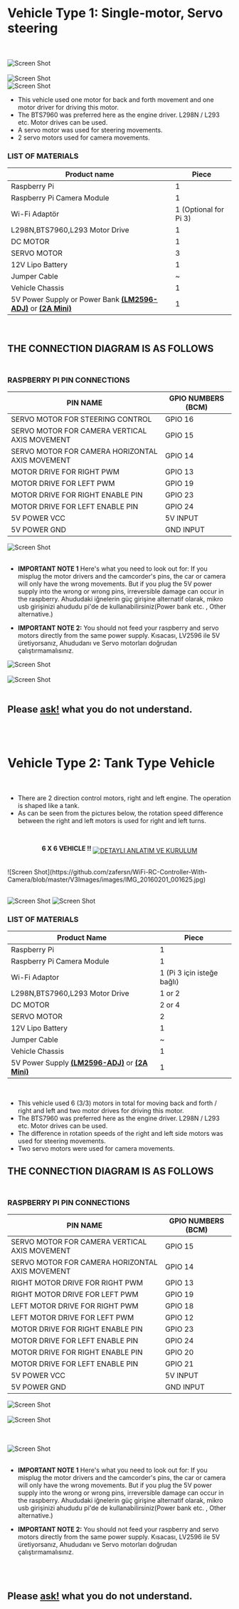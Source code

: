 
# Vehicle Type 1: Single-motor, Servo steering <br><br>



![Screen Shot](https://github.com/zafersn/WiFi-RC-Controller-With-Camera/blob/master/V3Images/images/IMG_20170118_191443_488.jpg)<br><br>
![Screen Shot](https://github.com/zafersn/WiFi-RC-Controller-With-Camera/blob/master/V3Images/images/IMG_20170109_181102.jpg)<br>
![Screen Shot](https://github.com/zafersn/WiFi-RC-Controller-With-Camera/blob/master/V3Images/images/IMG_20161226_171613.jpg)<br>
* This vehicle used one motor for back and forth movement and one motor driver for driving this motor.
 * The BTS7960 was preferred here as the engine driver. L298N / L293 etc.  Motor drives can be used.
* A servo motor was used for steering movements. <br>
* 2 servo motors used for camera movements.

### LIST OF MATERIALS
Product name| Piece
----| ---- 
Raspberry Pi| 1
Raspberry Pi Camera Module| 1
Wi-Fi Adaptör| 1 (Optional for Pi 3)
L298N,BTS7960,L293 Motor Drive| 1 
DC MOTOR|  1  
SERVO MOTOR| 3
12V Lipo Battery| 1
Jumper Cable | ~
Vehicle Chassis| 1
5V Power Supply or Power Bank  [**(LM2596-ADJ)**](http://www.robotistan.com/mini-ayarlanabilir-3a-voltaj-regulator-karti-lm2596-adj) or [**(2A Mini)**]( http://www.robotistan.com/2a-mini-ayarlanabilir-voltaj-dusurucu-regulator-karti)|1
<br>

## THE CONNECTION DIAGRAM IS AS FOLLOWS <br><br>

### RASPBERRY PI PIN CONNECTIONS
PIN NAME| GPIO NUMBERS (BCM)
----| ---- 
SERVO MOTOR FOR STEERING CONTROL| GPIO 16
SERVO MOTOR FOR CAMERA VERTICAL AXIS MOVEMENT| GPIO 15
SERVO MOTOR FOR CAMERA HORIZONTAL AXIS MOVEMENT| GPIO 14
MOTOR DRIVE FOR RIGHT PWM | GPIO 13
MOTOR DRIVE FOR LEFT PWM| GPIO 19
MOTOR DRIVE FOR RIGHT ENABLE PIN| GPIO 23
MOTOR DRIVE FOR LEFT ENABLE PIN| GPIO 24
5V POWER VCC  | 5V INPUT
5V POWER GND | GND INPUT
![Screen Shot](https://github.com/zafersn/WiFi-RC-Controller-With-Camera/blob/master/V3Images/images/RasPiO-portsplus2-on-pi_1500.jpg)<br><br>

* **IMPORTANT NOTE 1** Here's what you need to look out for: If you misplug the motor drivers and the camcorder's pins, the car or camera will only have the wrong movements. But if you plug the 5V power supply into the wrong or wrong pins, irreversible damage can occur in the raspberry. Ahududaki iğnelerin güç girişine alternatif olarak, mikro usb girişinizi ahududu pi'de de kullanabilirsiniz(Power bank etc. , Other alternative.)

* **IMPORTANT NOTE 2:** You should not feed your raspberry and servo motors directly from the same power supply. Kısacası, LV2596 ile 5V üretiyorsanız, Ahududanı ve Servo motorları doğrudan çalıştırmamalısınız.

![Screen Shot](https://github.com/zafersn/WiFi-RC-Controller-With-Camera/blob/master/V3Images/images/pin_baglanti%20servo_en.PNG)
<br><br>
![Screen Shot](https://github.com/zafersn/WiFi-RC-Controller-With-Camera/blob/master/V3Images/images/pin_baglanti_servo_schmatic_en.PNG)
<br><br>


## Please  [ask!](https://github.com/zafersn/WiFi-RC-Controller-With-Camera/issues) what you do not understand.



<br><br>

# Vehicle Type 2: Tank Type Vehicle <br><br>

* There are 2 direction control motors, right and left engine. The operation is shaped like a tank.
* As can be seen from the pictures below, the rotation speed difference between the right and left motors is used for right and left turns.
<br>


<p align="center" width="640" height="480" > <b>6 X 6 VEHICLE !!</b>
<a href="https://www.youtube.com/watch?v=06LrVjRDfS8"><img src="https://github.com/zafersn/WiFi-RC-Controller-With-Camera/blob/master/V3Images/images/giphy.gif" alt="DETAYLI ANLATIM VE KURULUM" align="middle" />
</a></p>


<br>
![Screen Shot](https://github.com/zafersn/WiFi-RC-Controller-With-Camera/blob/master/V3Images/images/IMG_20160201_001625.jpg)<br><br>


![Screen Shot](https://github.com/zafersn/WiFi-RC-Controller-With-Camera/blob/master/V3Images/images/IMG_20151122_142027.jpg)
![Screen Shot](https://github.com/zafersn/WiFi-RC-Controller-With-Camera/blob/master/V3Images/images/IMG_20151122_141900.jpg)

### LIST OF MATERIALS
Product Name| Piece
----| ---- 
Raspberry Pi| 1
Raspberry Pi Camera Module| 1
Wi-Fi Adaptor| 1 (Pi 3 için isteğe bağlı)
L298N,BTS7960,L293 Motor Drive| 1 or 2 
DC MOTOR|  2 or 4
SERVO MOTOR| 2
12V Lipo Battery| 1
Jumper Cable | ~
Vehicle Chassis | 1
5V Power Supply  [**(LM2596-ADJ)**](http://www.robotistan.com/mini-ayarlanabilir-3a-voltaj-regulator-karti-lm2596-adj) or [**(2A Mini)**]( http://www.robotistan.com/2a-mini-ayarlanabilir-voltaj-dusurucu-regulator-karti)|1
<br>

* This vehicle used 6  (3/3) motors in total for moving back and forth / right and left and two motor drives for driving this motor.
 * The BTS7960 was preferred here as the engine driver. L298N / L293 etc.  Motor drives can be used.
* The difference in rotation speeds of the right and left side motors was used for steering movements. <br>
* Two servo motors were used for camera movements.


## THE CONNECTION DIAGRAM IS AS FOLLOWS <br><br>

### RASPBERRY PI PIN CONNECTIONS
PIN NAME| GPIO NUMBERS (BCM)
----| ---- 
SERVO MOTOR FOR CAMERA VERTICAL AXIS MOVEMENT| GPIO 15
SERVO MOTOR FOR CAMERA HORIZONTAL AXIS MOVEMENT| GPIO 14
RIGHT MOTOR DRIVE FOR RIGHT PWM | GPIO 13
RIGHT MOTOR DRIVE FOR LEFT PWM| GPIO 19
LEFT MOTOR DRIVE FOR RIGHT PWM | GPIO 18
LEFT MOTOR DRIVE FOR LEFT PWM| GPIO 12
MOTOR DRIVE FOR RIGHT ENABLE PIN| GPIO 23
MOTOR DRIVE FOR LEFT ENABLE PIN| GPIO 24
MOTOR DRIVE FOR RIGHT ENABLE PIN| GPIO 20
MOTOR DRIVE FOR LEFT ENABLE PIN| GPIO 21
5V POWER VCC  | 5V INPUT
5V POWER GND | GND INPUT
![Screen Shot](https://github.com/zafersn/WiFi-RC-Controller-With-Camera/blob/master/V3Images/images/pin_baglanti_tank_en.PNG)<br><br>
![Screen Shot](https://github.com/zafersn/WiFi-RC-Controller-With-Camera/blob/master/V3Images/images/pi_tank_pin%20baglantisi.PNG)

<br><br>
![Screen Shot](https://github.com/zafersn/WiFi-RC-Controller-With-Camera/blob/master/V3Images/images/pin_baglanti_tank_sematik_en.PNG)
<br><br>
* **IMPORTANT NOTE 1** Here's what you need to look out for: If you misplug the motor drivers and the camcorder's pins, the car or camera will only have the wrong movements. But if you plug the 5V power supply into the wrong or wrong pins, irreversible damage can occur in the raspberry. Ahududaki iğnelerin güç girişine alternatif olarak, mikro usb girişinizi ahududu pi'de de kullanabilirsiniz(Power bank etc. , Other alternative.)

* **IMPORTANT NOTE 2:** You should not feed your raspberry and servo motors directly from the same power supply. Kısacası, LV2596 ile 5V üretiyorsanız, Ahududanı ve Servo motorları doğrudan çalıştırmamalısınız.

<br><br>
## Please  [ask!](https://github.com/zafersn/WiFi-RC-Controller-With-Camera/issues) what you do not understand.

